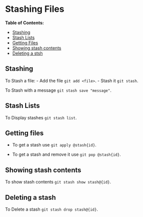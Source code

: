 # Stashing Files

**Table of Contents:**
* [Stashing](#stashing)
* [Stash Lists](#stash-lists)
* [Getting Files](#getting-files)
* [Showing stash contents](#showing-stash-contents)
* [Deleting a stsh](#deleting-a-stash)


## Stashing

To Stash a file:
    - Add the file `git add <file>`.
    - Stash it `git stash`.

To Stash with a message `git stash save "message"`.


## Stash Lists

To Display stashes `git stash list`.


## Getting files

- To get a stash use `git apply @stash{id}`.

- To get a stash and remove it use `git pop @stash{id}`.


## Showing stash contents

To show stash contents `git stash show stash@{id}`.


## Deleting a stash

To Delete a stash `git stash drop stash@{id}`.